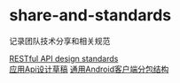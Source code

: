 share-and-standards
===================

记录团队技术分享和相关规范

[RESTful API design standards](https://github.com/BingyanStudio/share-and-standards/blob/master/RESTful-API-design-standards.md)  
[应用Api设计草稿](https://github.com/BingyanStudio/share-and-standards/blob/master/App-Api-Design-Draft.md) 
[通用Android客户端分包结构](https://github.com/BingyanStudio/share-and-standards/blob/Android-Client-Package-Doc.md)
